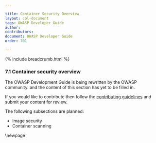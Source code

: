 ```yaml
---

title: Container Security Overview
layout: col-document
tags: OWASP Developer Guide
author:
contributors:
document: OWASP Developer Guide
order: 701

---
```


{% include breadcrumb.html %}
### 7.1 Container security overview

The OWASP Development Guide is being rewritten by the OWASP community.
and the content of this section has yet to be filled in.

If you would like to contribute then follow the 
[contributing guidelines](https://github.com/OWASP/www-project-developer-guide/blob/main/CONTRIBUTING.md)
and submit your content for review.

The following subsections are planned:

  * Image security
  * Container scanning

\newpage

